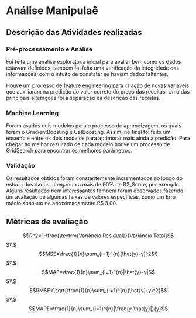 # Análise Manipulaê

## Descrição das Atividades realizadas

### Pré-processamento e Análise

Foi feita uma análise exploratória inicial para avaliar bem como os dados estavam definidos, também foi feita uma verificação da integridade das informações, com o intuito de constatar se haviam dados faltantes.

Houve um processo de feature engineering para criação de novas variáveis que auxiliaram na predição do valor correto do preço das receitas. Uma das principais alterações foi a separação da descrição das receitas.

### Machine Learning

Foram usados dois modelos para o processo de aprendizagem, os quais foram o GradientBoosting e CatBoosting. Assim, no final foi feito um ensemble entre os dois modelos para aprimorar mais ainda a predição. Para chegar no melhor resultado de cada modelo houve um processo de GridSearch para encontrar os melhores parâmetros.

### Validação

Os resultados obtidos foram constantemente incrementados ao longo do estudo dos dados, chegando a mais de 90% de R2_Score, por exemplo. Alguns resultados bem interessantes também foram observados fazendo um avaliação de algumas faixas de valores específicas, como um Erro médio absoluto de aproximadamente R$ 3.00.

## Métricas de avaliação

$$R^2=1-\frac{\textrm{Variância Residual}}{Variância Total}$$
$\\$
$$MSE=\frac{1}{n}\sum_{i=1}^{n}(\hat{y}-y)^2$$
$\\$
$$MAE=\frac{1}{n}\sum_{i=1}^{n}|\hat{y}-y|$$
$\\$
$$RMSE=\sqrt{\frac{1}{n}\sum_{i=1}^{n}(\hat{y}-y)^2}$$
$\\$
$$MAPE=\frac{1}{n}\sum_{i=1}^{n}|\frac{y-\hat{y}|}{y}$$



